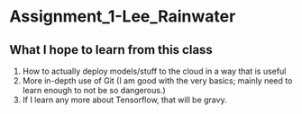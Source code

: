 # Assignment_1-Lee_Rainwater
## What I hope to learn from this class
1. How to actually deploy models/stuff to the cloud in a way that is useful
2. More in-depth use of Git (I am good with the very basics; mainly need to learn enough to not be so dangerous.)
3. If I learn any more about Tensorflow, that will be gravy.
